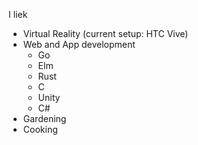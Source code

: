 I liek
  - Virtual Reality (current setup: HTC Vive)
  - Web and App development
    - Go
    - Elm
    - Rust
    - C
    - Unity
    - C#
  - Gardening
  - Cooking
